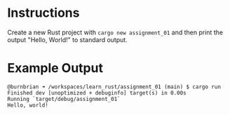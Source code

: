 # Instructions
Create a new Rust project with `cargo new assignment_01` and then print the output "Hello, World!" to standard output.

# Example Output
```terminal_session
@burnbrian ➜ /workspaces/learn_rust/assignment_01 (main) $ cargo run
Finished dev [unoptimized + debuginfo] target(s) in 0.00s
Running `target/debug/assignment_01`
Hello, world!
```